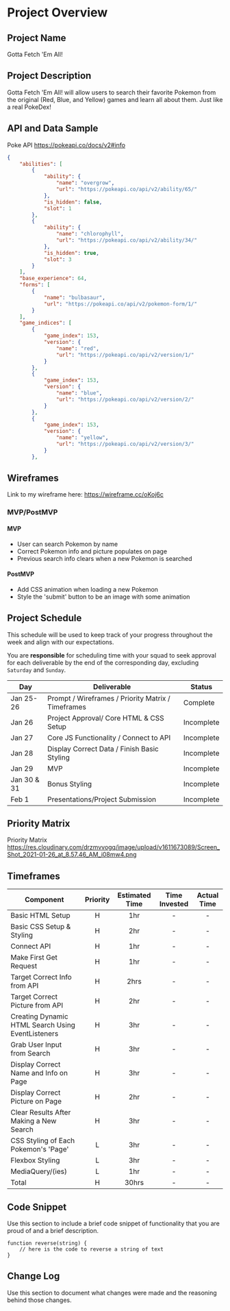 # Project Overview

## Project Name
Gotta Fetch 'Em All!

## Project Description
Gotta Fetch 'Em All! will allow users to search their favorite Pokemon from the original (Red, Blue, and Yellow) games and learn all about them. Just like a real PokeDex!

## API and Data Sample

Poke API https://pokeapi.co/docs/v2#info

```json
{
    "abilities": [
        {
            "ability": {
                "name": "overgrow",
                "url": "https://pokeapi.co/api/v2/ability/65/"
            },
            "is_hidden": false,
            "slot": 1
        },
        {
            "ability": {
                "name": "chlorophyll",
                "url": "https://pokeapi.co/api/v2/ability/34/"
            },
            "is_hidden": true,
            "slot": 3
        }
    ],
    "base_experience": 64,
    "forms": [
        {
            "name": "bulbasaur",
            "url": "https://pokeapi.co/api/v2/pokemon-form/1/"
        }
    ],
    "game_indices": [
        {
            "game_index": 153,
            "version": {
                "name": "red",
                "url": "https://pokeapi.co/api/v2/version/1/"
            }
        },
        {
            "game_index": 153,
            "version": {
                "name": "blue",
                "url": "https://pokeapi.co/api/v2/version/2/"
            }
        },
        {
            "game_index": 153,
            "version": {
                "name": "yellow",
                "url": "https://pokeapi.co/api/v2/version/3/"
            }
        },
```

## Wireframes

Link to my wireframe here: https://wireframe.cc/oKoj6c

### MVP/PostMVP

#### MVP 

- User can search Pokemon by name
- Correct Pokemon info and picture populates on page
- Previous search info clears when a new Pokemon is searched

#### PostMVP  

- Add CSS animation when loading a new Pokemon
- Style the 'submit' button to be an image with some animation

## Project Schedule

This schedule will be used to keep track of your progress throughout the week and align with our expectations.  

You are **responsible** for scheduling time with your squad to seek approval for each deliverable by the end of the corresponding day, excluding `Saturday` and `Sunday`.

|  Day | Deliverable | Status
|---|---| ---|
|Jan 25-26| Prompt / Wireframes / Priority Matrix / Timeframes | Complete
|Jan 26| Project Approval/ Core HTML & CSS Setup | Incomplete
|Jan 27| Core JS Functionality / Connect to API  | Incomplete
|Jan 28| Display Correct Data / Finish Basic Styling | Incomplete
|Jan 29| MVP | Incomplete
|Jan 30 & 31| Bonus Styling | Incomplete
|Feb 1| Presentations/Project Submission | Incomplete

## Priority Matrix

Priority Matrix https://res.cloudinary.com/drzmvvogq/image/upload/v1611673089/Screen_Shot_2021-01-26_at_8.57.46_AM_i08mw4.png

## Timeframes


| Component | Priority | Estimated Time | Time Invested | Actual Time |
| --- | :---: |  :---: | :---: | :---: |
| Basic HTML Setup | H | 1hr| - | - |
| Basic CSS Setup & Styling | H | 2hr| - | - |
| Connect API| H | 1hr| - | - |
| Make First Get Request| H | 1hr| - | - |
| Target Correct Info from API | H | 2hrs| - | - |
| Target Correct Picture from API | H | 2hr| - | - |
| Creating Dynamic HTML Search Using EventListeners  | H | 3hr| - | - |
| Grab User Input from Search | H | 3hr| - | - |
| Display Correct Name and Info on Page| H | 3hr| - | - |
| Display Correct Picture on Page| H | 2hr| - | - |
| Clear Results After Making a New Search | H | 3hr| - | - |
| CSS Styling of Each Pokemon's 'Page' | L | 3hr| - | - |
| Flexbox Styling | L | 3hr| - | - |
| MediaQuery/(ies) | L | 1hr| - | - |
| Total | H | 30hrs| - | - |

## Code Snippet

Use this section to include a brief code snippet of functionality that you are proud of and a brief description.  

```
function reverse(string) {
	// here is the code to reverse a string of text
}
```

## Change Log
 Use this section to document what changes were made and the reasoning behind those changes.  
